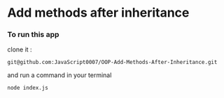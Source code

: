 # Add methods after inheritance

### To run this app
clone it :
```
git@github.com:JavaScript0007/OOP-Add-Methods-After-Inheritance.git
```

and run a command in your terminal
```
node index.js
```
